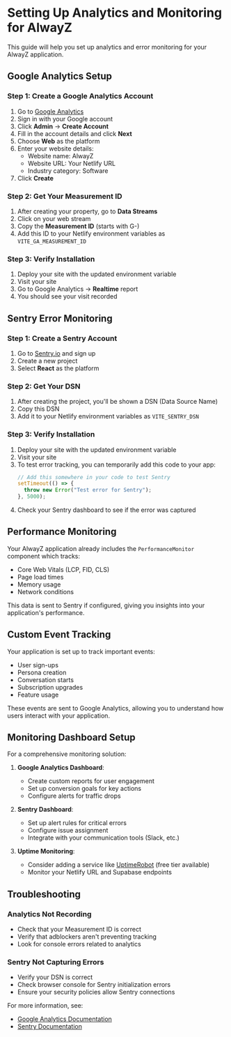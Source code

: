 # Setting Up Analytics and Monitoring for AlwayZ

This guide will help you set up analytics and error monitoring for your AlwayZ application.

## Google Analytics Setup

### Step 1: Create a Google Analytics Account

1. Go to [Google Analytics](https://analytics.google.com/)
2. Sign in with your Google account
3. Click **Admin** → **Create Account**
4. Fill in the account details and click **Next**
5. Choose **Web** as the platform
6. Enter your website details:
   - Website name: AlwayZ
   - Website URL: Your Netlify URL
   - Industry category: Software
7. Click **Create**

### Step 2: Get Your Measurement ID

1. After creating your property, go to **Data Streams**
2. Click on your web stream
3. Copy the **Measurement ID** (starts with G-)
4. Add this ID to your Netlify environment variables as `VITE_GA_MEASUREMENT_ID`

### Step 3: Verify Installation

1. Deploy your site with the updated environment variable
2. Visit your site
3. Go to Google Analytics → **Realtime** report
4. You should see your visit recorded

## Sentry Error Monitoring

### Step 1: Create a Sentry Account

1. Go to [Sentry.io](https://sentry.io) and sign up
2. Create a new project
3. Select **React** as the platform

### Step 2: Get Your DSN

1. After creating the project, you'll be shown a DSN (Data Source Name)
2. Copy this DSN
3. Add it to your Netlify environment variables as `VITE_SENTRY_DSN`

### Step 3: Verify Installation

1. Deploy your site with the updated environment variable
2. Visit your site
3. To test error tracking, you can temporarily add this code to your app:
   ```javascript
   // Add this somewhere in your code to test Sentry
   setTimeout(() => {
     throw new Error("Test error for Sentry");
   }, 5000);
   ```
4. Check your Sentry dashboard to see if the error was captured

## Performance Monitoring

Your AlwayZ application already includes the `PerformanceMonitor` component which tracks:

- Core Web Vitals (LCP, FID, CLS)
- Page load times
- Memory usage
- Network conditions

This data is sent to Sentry if configured, giving you insights into your application's performance.

## Custom Event Tracking

Your application is set up to track important events:

- User sign-ups
- Persona creation
- Conversation starts
- Subscription upgrades
- Feature usage

These events are sent to Google Analytics, allowing you to understand how users interact with your application.

## Monitoring Dashboard Setup

For a comprehensive monitoring solution:

1. **Google Analytics Dashboard**:
   - Create custom reports for user engagement
   - Set up conversion goals for key actions
   - Configure alerts for traffic drops

2. **Sentry Dashboard**:
   - Set up alert rules for critical errors
   - Configure issue assignment
   - Integrate with your communication tools (Slack, etc.)

3. **Uptime Monitoring**:
   - Consider adding a service like [UptimeRobot](https://uptimerobot.com/) (free tier available)
   - Monitor your Netlify URL and Supabase endpoints

## Troubleshooting

### Analytics Not Recording
- Check that your Measurement ID is correct
- Verify that adblockers aren't preventing tracking
- Look for console errors related to analytics

### Sentry Not Capturing Errors
- Verify your DSN is correct
- Check browser console for Sentry initialization errors
- Ensure your security policies allow Sentry connections

For more information, see:
- [Google Analytics Documentation](https://developers.google.com/analytics)
- [Sentry Documentation](https://docs.sentry.io/)